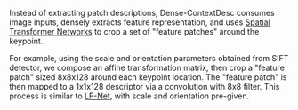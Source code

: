 Instead of extracting patch descriptions, Dense-ContextDesc consumes image inputs, densely extracts feature representation, and uses [Spatial Transformer Networks](https://github.com/kevinzakka/spatial-transformer-network) to crop a set of "feature patches" around the keypoint.

For example, using the scale and orientation parameters obtained from SIFT detector, we compose an affine transformation matrix, then crop a "feature patch" sized 8x8x128 around each keypoint location. The "feature patch" is then mapped to a 1x1x128 descriptor via a convolution with 8x8 filter. This process is similar to [LF-Net](https://github.com/vcg-uvic/lf-net-release), with scale and orientation pre-given.